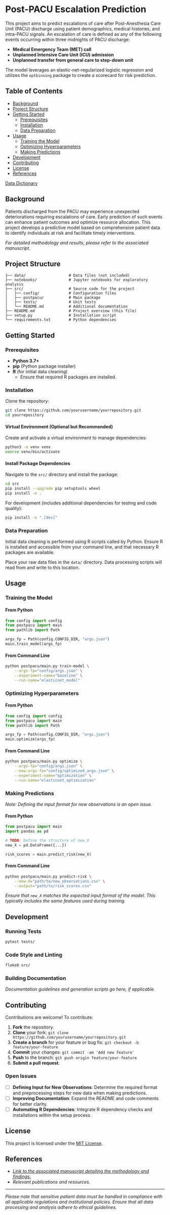 # Post-PACU Escalation Prediction

This project aims to predict escalations of care after Post-Anesthesia Care Unit (PACU) discharge using patient demographics, medical histories, and intra-PACU signals. An escalation of care is defined as any of the following events occurring within three midnights of PACU discharge:

- **Medical Emergency Team (MET) call**
- **Unplanned Intensive Care Unit (ICU) admission**
- **Unplanned transfer from general care to step-down unit**

The model leverages an elastic-net-regularized logistic regression and utilizes the `optbinning` package to create a scorecard for risk prediction.

## Table of Contents

- [Background](#background)
- [Project Structure](#project-structure)
- [Getting Started](#getting-started)
  - [Prerequisites](#prerequisites)
  - [Installation](#installation)
  - [Data Preparation](#data-preparation)
- [Usage](#usage)
  - [Training the Model](#training-the-model)
  - [Optimizing Hyperparameters](#optimizing-hyperparameters)
  - [Making Predictions](#making-predictions)
- [Development](#development)
- [Contributing](#contributing)
- [License](#license)
- [References](#references)

[Data Dictionary](docs/data_dictionary.md)

## Background

Patients discharged from the PACU may experience unexpected deteriorations requiring escalations of care. Early prediction of such events can enhance patient outcomes and optimize resource allocation. This project develops a predictive model based on comprehensive patient data to identify individuals at risk and facilitate timely interventions.

*For detailed methodology and results, please refer to the associated manuscript.*

## Project Structure

```plaintext
├── data/                   # Data files (not included)
├── notebooks/              # Jupyter notebooks for exploratory analysis
├── src/                    # Source code for the project
│   ├── config/             # Configuration files
│   ├── postpacu/           # Main package
│   ├── tests/              # Unit tests
│   └── README.md           # Additional documentation
├── README.md               # Project overview (this file)
├── setup.py                # Installation script
└── requirements.txt        # Python dependencies
```

## Getting Started

### Prerequisites

- **Python 3.7+**
- **pip** (Python package installer)
- **R** (for initial data cleaning)
  - Ensure that required R packages are installed.

### Installation

Clone the repository:

```bash
git clone https://github.com/yourusername/yourrepository.git
cd yourrepository
```

#### Virtual Environment (Optional but Recommended)

Create and activate a virtual environment to manage dependencies:

```bash
python3 -m venv venv
source venv/bin/activate
```

#### Install Package Dependencies

Navigate to the `src/` directory and install the package:

```bash
cd src
pip install --upgrade pip setuptools wheel
pip install -e .
```

For development (includes additional dependencies for testing and code quality):

```bash
pip install -e ".[dev]"
```

### Data Preparation

Initial data cleaning is performed using R scripts called by Python. Ensure R is installed and accessible from your command line, and that necessary R packages are available.

Place your raw data files in the `data/` directory. Data processing scripts will read from and write to this location.

## Usage

### Training the Model

#### From Python

```python
from config import config
from postpacu import main
from pathlib import Path

args_fp = Path(config.CONFIG_DIR, "args.json")
main.train_model(args_fp)
```

#### From Command Line

```bash
python postpacu/main.py train-model \
    --args-fp="config/args.json" \
    --experiment-name="baseline" \
    --run-name="elasticnet_model"
```

### Optimizing Hyperparameters

#### From Python

```python
from config import config
from postpacu import main
from pathlib import Path

args_fp = Path(config.CONFIG_DIR, "args.json")
main.optimize(args_fp)
```

#### From Command Line

```bash
python postpacu/main.py optimize \
    --args-fp="config/args.json" \
    --new-args-fp="config/optimized_args.json" \
    --experiment-name="optimization" \
    --run-name="elasticnet_optimization"
```

### Making Predictions

*Note: Defining the input format for new observations is an open issue.*

#### From Python

```python
from postpacu import main
import pandas as pd

# TODO: Define the structure of new_X
new_X = pd.DataFrame({...})

risk_scores = main.predict_risk(new_X)
```

#### From Command Line

```bash
python postpacu/main.py predict-risk \
    --new-X="path/to/new_observations.csv" \
    --output="path/to/risk_scores.csv"
```

*Ensure that `new_X` matches the expected input format of the model. This typically includes the same features used during training.*

## Development

### Running Tests

```bash
pytest tests/
```

### Code Style and Linting

```bash
flake8 src/
```

### Building Documentation

*Documentation guidelines and generation scripts go here, if applicable.*

## Contributing

Contributions are welcome! To contribute:

1. **Fork** the repository.
2. **Clone** your fork: `git clone https://github.com/yourusername/yourrepository.git`
3. **Create a branch** for your feature or bug fix: `git checkout -b feature/your-feature`
4. **Commit** your changes: `git commit -am 'Add new feature'`
5. **Push** to the branch: `git push origin feature/your-feature`
6. **Submit a pull request**.

### Open Issues

- [ ] **Defining Input for New Observations**: Determine the required format and preprocessing steps for new data when making predictions.
- [ ] **Improving Documentation**: Expand the README and code comments for better clarity.
- [ ] **Automating R Dependencies**: Integrate R dependency checks and installations within the setup process.

## License

This project is licensed under the [MIT License](LICENSE).

## References

- *[Link to the associated manuscript detailing the methodology and findings.](#)*
- *Relevant publications and resources.*

---

*Please note that sensitive patient data must be handled in compliance with all applicable regulations and institutional policies. Ensure that all data processing and analysis adhere to ethical guidelines.*